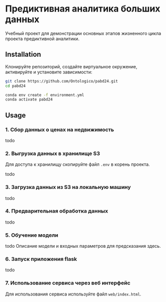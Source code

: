 # Предиктивная аналитика больших данных

Учебный проект для демонстрации основных этапов жизненного цикла проекта предиктивной аналитики.  

## Installation 

Клонируйте репозиторий, создайте виртуальное окружение, активируйте и установите зависимости:  

```sh
git clone https://github.com/Ontologico/pabd24.git
cd pabd24

conda env create -f environment.yml
conda activate pabd24
```

## Usage

### 1. Сбор данных о ценах на недвижимость 
todo  

### 2. Выгрузка данных в хранилище S3
Для доступа к хранилищу скопируйте файл `.env` в корень проекта.  

todo  

### 3. Загрузка данных из S3 на локальную машину  

todo  

### 4. Предварительная обработка данных  

todo 

### 5. Обучение модели 

todo Описание модели и входных параметров для предсказания здесь.  

### 6. Запуск приложения flask 

todo

### 7. Использование сервиса через веб интерфейс 

Для использования сервиса используйте файл `web/index.html`.  

